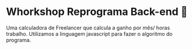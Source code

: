 #  Whorkshop Reprograma Back-end  🚀
Uma calculadora de Freelancer que calcula a ganho por mês/ horas trabalho. Utilizamos a linguagem javascript para fazer o algoritmo do programa.
